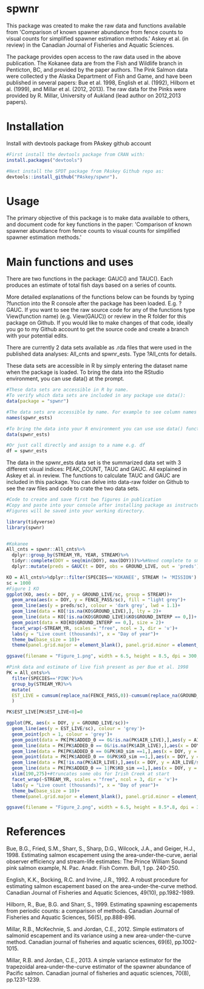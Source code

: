 # spwnr
This package was created to make the raw data and functions available from 'Comparison of known spawner abundance from fence counts to visual counts for simplified spawner estimation methods.' Askey et al. (in review) in the Canadian Journal of Fisheries and Aquatic Sciences.

The package provides open access to the raw data used in the above publication. The Kokanee data are from the Fish and Wildlife branch in Penticton, BC, and provided by the paper authors. The Pink Salmon data were collected y the Alaska Department of Fish and Game, and have been published in several papers: Bue et al. 1998, English et al. (1992), Hilborn et al. (1999), and Millar et al. (2012, 2013). The raw data for the Pinks were provided by R. Millar, University of Aukland (lead author on 2012,2013 papers).


# Installation
Install with devtools package from PAskey github account

```R
#First install the devtools package from CRAN with:
install.packages("devtools")

#Next install the SPDT package from PAskey Github repo as:
devtools::install_github("PAskey/spwnr").
```

# Usage
The primary objective of this package is to make data available to others, and document code for key functions in the paper: 'Comparison of known spawner abundance from fence counts to visual counts for simplified spawner estimation methods.'

# Main functions and uses

There are two functions in the package: GAUC() and TAUC(). Each produces an estimate of total fish days based on a series of counts.

More detailed explanations of the functions below can be founds by typing ?function into the R console after the package has been loaded. E.g. ?GAUC. If you want to see the raw source code for any of the functions type View(function name) (e.g. View(GAUC)) or review in the R folder for this package on Github. If you would like to make changes of that code, ideally you go to my Github account to get the source code and create a branch with your potential edits.

There are currently 2 data sets available as .rda files that were used in the published data analyses: All_cnts and spwnr_ests. Type ?All_cnts for details.

These data sets are accessible in R by simply entering the dataset name when the package is loaded. To bring the data into the RStudio environment, you can use data() at the prompt.

```R
#These data sets are accessible in R by name.
#To verify which data sets are included in any package use data():
data(package = "spwnr")

#The data sets are accessible by name. For example to see column names for spwnr_ests dataset:
names(spwnr_ests)

#To bring the data into your R environment you can use use data() function.
data(spwnr_ests)

#Or just call directly and assign to a name e.g. df
df = spwnr_ests

```
The data in the spwnr_ests data set is the summarized data set with 3 different visual indices: PEAK_COUNT, TAUC and GAUC. All explained in Askey et al. in review. The functions to calculate TAUC and GAUC are included in this package. You can delve into data-raw folder on Github to see the raw files and code to crate the two data sets.

```R
#Code to create and save first two figures in publication
#Copy and paste into your console after installing package as instructed above.
#Figures will be saved into your working directory.

library(tidyverse)
library(spwnr)


#Kokanee
All_cnts = spwnr::All_cnts%>%
  dplyr::group_by(STREAM_YR, YEAR, STREAM)%>%
  tidyr::complete(DOY = seq(min(DOY), max(DOY)))%>%#Need complete to smooth out predictions in plot
  dplyr::mutate(preds = GAUC(t = DOY, obs = GROUND_LIVE, out = 'preds'))

KO = All_cnts%>%dplyr::filter(SPECIES=='KOKANEE', STREAM != 'MISSION')
sc = 1000
#Figure 1 KO
ggplot(KO, aes(x = DOY, y = GROUND_LIVE/sc, group = STREAM))+
  geom_area(aes(x = DOY, y = FENCE_PASS/sc), fill = "light grey")+
  geom_line(aes(y = preds/sc), colour = 'dark grey', lwd = 1.1)+
  geom_line(data = KO[!is.na(KO$GROUND_LIVE),], lty = 2)+
  geom_line(data = KO[!is.na(KO$GROUND_LIVE)&KO$GROUND_INTERP == 0,])+
  geom_point(data = KO[KO$GROUND_INTERP == 0,], size = 2)+
  facet_wrap(~STREAM_YR, scales = "free", ncol = 3, dir = 'v')+
  labs(y = "Live count (thousands)", x = "Day of year")+
  theme_bw(base_size = 10)+
  theme(panel.grid.major = element_blank(), panel.grid.minor = element_blank())

ggsave(filename = "Figure_1.png", width = 6.5, height = 8.5, dpi = 300, units = "in")

#Pink data and estimate of live fish present as per Bue et al. 1998
PK = All_cnts%>%
  filter(SPECIES=='PINK')%>%
  group_by(STREAM_YR)%>%
  mutate(
  EST_LIVE = cumsum(replace_na(FENCE_PASS,0))-cumsum(replace_na(GROUND_NEW_DEAD,0))
  )

PK$EST_LIVE[PK$EST_LIVE<0]=0

ggplot(PK, aes(x = DOY, y = GROUND_LIVE/sc))+
  geom_line(aes(y = EST_LIVE/sc), colour = 'grey')+
  geom_point(pch = 1, colour = 'grey')+
  geom_point(data = PK[PK$ADDED_0 == 0&!is.na(PK$AIR_LIVE),],aes(y = AIR_LIVE/sc), pch = 24, size = 2,fill = 'grey')+
  geom_line(data = PK[PK$ADDED_0 == 0&!is.na(PK$AIR_LIVE),],aes(x = DOY, y = AIR_LIVE/sc))+
  geom_line(data = PK[PK$ADDED_0 == 0&PK$KO_sim ==1,],aes(x = DOY, y = GROUND_LIVE/sc))+
  geom_point(data = PK[PK$ADDED_0 == 0&PK$KO_sim ==1,],aes(x = DOY, y = GROUND_LIVE/sc), pch = 21, size = 2, fill = 'grey')+
  geom_line(data = PK[!is.na(PK$AIR_LIVE),],aes(x = DOY, y = AIR_LIVE/sc), lty = 2)+
  geom_line(data = PK[PK$ADDED_0 == 1|PK$KO_sim ==1,],aes(x = DOY, y = GROUND_LIVE/sc), lty = 2)+
  xlim(190,275)+#truncates some obs for Irish Creek at start
  facet_wrap(~STREAM_YR, scales = "free", ncol = 3, dir = 'v')+
  labs(y = "Live count (thousands)", x = "Day of year")+
  theme_bw(base_size = 10)+
  theme(panel.grid.major = element_blank(), panel.grid.minor = element_blank())

ggsave(filename = "Figure_2.png", width = 6.5, height = 8.5*.8, dpi = 300, units = "in")

```
# References

Bue, B.G., Fried, S.M., Sharr, S., Sharp, D.G., Wilcock, J.A., and Geiger, H.J., 1998. Estimating salmon escapement using the area-under-the-curve, aerial observer efficiency and stream-life estimates: The Prince William Sound pink salmon example, N. Pac. Anadr. Fish Comm. Bull, 1 pp. 240-250.

 English, K.K., Bocking, R.C. and Irvine, J.R., 1992. A robust procedure for estimating salmon escapement based on the area-under-the-curve method. Canadian Journal of Fisheries and Aquatic Sciences, 49(10), pp.1982-1989.
 
 Hilborn, R., Bue, B.G. and Sharr, S., 1999. Estimating spawning escapements from periodic counts: a comparison of methods. Canadian Journal of Fisheries and Aquatic Sciences, 56(5), pp.888-896.
 
 Millar, R.B., McKechnie, S. and Jordan, C.E., 2012. Simple estimators of salmonid escapement and its variance using a new area-under-the-curve method. Canadian journal of fisheries and aquatic sciences, 69(6), pp.1002-1015.
 
  Millar, R.B. and Jordan, C.E., 2013. A simple variance estimator for the trapezoidal area-under-the-curve estimator of the spawner abundance of Pacific salmon. Canadian journal of fisheries and aquatic sciences, 70(8), pp.1231-1239.
  
  
